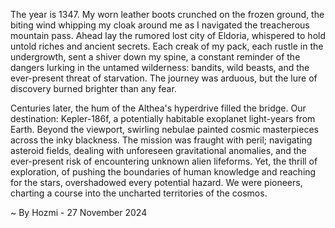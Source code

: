 
The year is 1347.  My worn leather boots crunched on the frozen ground, the biting wind whipping my cloak around me as I navigated the treacherous mountain pass.  Ahead lay the rumored lost city of Eldoria, whispered to hold untold riches and ancient secrets.  Each creak of my pack, each rustle in the undergrowth, sent a shiver down my spine, a constant reminder of the dangers lurking in the untamed wilderness: bandits, wild beasts, and the ever-present threat of starvation.  The journey was arduous, but the lure of discovery burned brighter than any fear.

Centuries later, the hum of the Althea's hyperdrive filled the bridge.  Our destination: Kepler-186f, a potentially habitable exoplanet light-years from Earth.  Beyond the viewport, swirling nebulae painted cosmic masterpieces across the inky blackness.  The mission was fraught with peril; navigating asteroid fields, dealing with unforeseen gravitational anomalies, and the ever-present risk of encountering unknown alien lifeforms. Yet, the thrill of exploration, of pushing the boundaries of human knowledge and reaching for the stars, overshadowed every potential hazard. We were pioneers, charting a course into the uncharted territories of the cosmos.

~ By Hozmi - 27 November 2024
